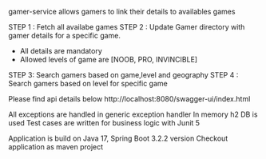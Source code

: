 gamer-service allows gamers to link their details to availables games 

STEP 1 : Fetch all availabe games 
STEP 2 : Update Gamer directory with gamer details for a specific game. 
 * All details are mandatory
 * Allowed levels of game are [NOOB, PRO, INVINCIBLE]

STEP 3: Search gamers based on game,level and geography
STEP 4 : Search gamers based on level for specific game

Please find api details below 
http://localhost:8080/swagger-ui/index.html

All exceptions are handled in generic exception handler
In memory h2 DB is used 
Test cases are written for business logic with Junit 5 


Application is build on Java 17, Spring Boot 3.2.2 version
Checkout application as maven project
